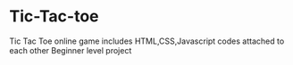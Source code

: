 # Tic-Tac-toe
Tic Tac Toe online game
includes HTML,CSS,Javascript codes attached to each other
Beginner level project
